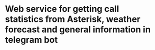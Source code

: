 # Web service for getting call statistics from Asterisk, weather forecast and general information in telegram bot
